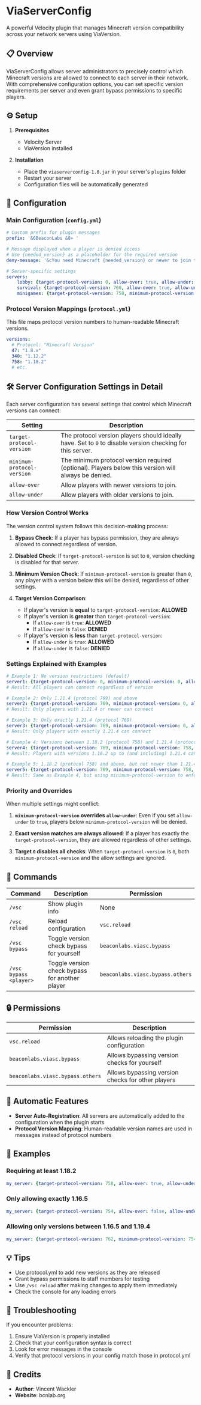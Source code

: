 # ViaServerConfig

A powerful Velocity plugin that manages Minecraft version compatibility across your network servers using ViaVersion.

## 📋 Overview

ViaServerConfig allows server administrators to precisely control which Minecraft versions are allowed to connect to each server in their network. With comprehensive configuration options, you can set specific version requirements per server and even grant bypass permissions to specific players.

## ⚙️ Setup

1. **Prerequisites**
   - Velocity Server
   - ViaVersion installed

2. **Installation**
   - Place the `viaserverconfig-1.0.jar` in your server's `plugins` folder
   - Restart your server
   - Configuration files will be automatically generated

## 🔧 Configuration

### Main Configuration (`config.yml`)

```yaml
# Custom prefix for plugin messages
prefix: '&6BeaconLabs &8» '

# Message displayed when a player is denied access
# Use {needed_version} as a placeholder for the required version
deny-message: '&cYou need Minecraft {needed_version} or newer to join this server!'

# Server-specific settings
servers:
    lobby: {target-protocol-version: 0, allow-over: true, allow-under: true}
    survival: {target-protocol-version: 760, allow-over: true, allow-under: false}
    minigames: {target-protocol-version: 758, minimum-protocol-version: 754, allow-over: true, allow-under: false}
```

### Protocol Version Mappings (`protocol.yml`)

This file maps protocol version numbers to human-readable Minecraft versions.

```yaml
versions:
  # Protocol: "Minecraft Version"
  47: "1.8.x"
  340: "1.12.2"
  758: "1.18.2"
  # etc.
```

## 🛠️ Server Configuration Settings in Detail

Each server configuration has several settings that control which Minecraft versions can connect:

| Setting | Description |
|---------|-------------|
| `target-protocol-version` | The protocol version players should ideally have. Set to `0` to disable version checking for this server. |
| `minimum-protocol-version` | The minimum protocol version required (optional). Players below this version will always be denied. |
| `allow-over` | Allow players with newer versions to join. |
| `allow-under` | Allow players with older versions to join. |

### How Version Control Works

The version control system follows this decision-making process:

1. **Bypass Check**: If a player has bypass permission, they are always allowed to connect regardless of version.

2. **Disabled Check**: If `target-protocol-version` is set to `0`, version checking is disabled for that server.

3. **Minimum Version Check**: If `minimum-protocol-version` is greater than `0`, any player with a version below this will be denied, regardless of other settings.

4. **Target Version Comparison**:
   - If player's version is **equal** to `target-protocol-version`: **ALLOWED**
   - If player's version is **greater** than `target-protocol-version`:
     - If `allow-over` is `true`: **ALLOWED**
     - If `allow-over` is `false`: **DENIED**
   - If player's version is **less** than `target-protocol-version`:
     - If `allow-under` is `true`: **ALLOWED**
     - If `allow-under` is `false`: **DENIED**

### Settings Explained with Examples

```yaml
# Example 1: No version restrictions (default)
server1: {target-protocol-version: 0, minimum-protocol-version: 0, allow-over: true, allow-under: true}
# Result: All players can connect regardless of version

# Example 2: Only 1.21.4 (protocol 769) and above
server2: {target-protocol-version: 769, minimum-protocol-version: 0, allow-over: true, allow-under: false}
# Result: Only players with 1.21.4 or newer can connect

# Example 3: Only exactly 1.21.4 (protocol 769)
server3: {target-protocol-version: 769, minimum-protocol-version: 0, allow-over: false, allow-under: false}
# Result: Only players with exactly 1.21.4 can connect

# Example 4: Versions between 1.18.2 (protocol 758) and 1.21.4 (protocol 769)
server4: {target-protocol-version: 769, minimum-protocol-version: 758, allow-over: false, allow-under: true}
# Result: Players with versions 1.18.2 up to (and including) 1.21.4 can connect

# Example 5: 1.18.2 (protocol 758) and above, but not newer than 1.21.4 (protocol 769)
server5: {target-protocol-version: 769, minimum-protocol-version: 758, allow-over: false, allow-under: true}
# Result: Same as Example 4, but using minimum-protocol-version to enforce the lower bound
```

### Priority and Overrides

When multiple settings might conflict:

1. **`minimum-protocol-version` overrides `allow-under`**: Even if you set `allow-under` to `true`, players below `minimum-protocol-version` will be denied.

2. **Exact version matches are always allowed**: If a player has exactly the `target-protocol-version`, they are allowed regardless of other settings.

3. **Target `0` disables all checks**: When `target-protocol-version` is `0`, both `minimum-protocol-version` and the allow settings are ignored.

## 🔑 Commands

| Command | Description | Permission |
|---------|-------------|------------|
| `/vsc` | Show plugin info | None |
| `/vsc reload` | Reload configuration | `vsc.reload` |
| `/vsc bypass` | Toggle version check bypass for yourself | `beaconlabs.viasc.bypass` |
| `/vsc bypass <player>` | Toggle version check bypass for another player | `beaconlabs.viasc.bypass.others` |

## 🔒 Permissions

| Permission | Description |
|------------|-------------|
| `vsc.reload` | Allows reloading the plugin configuration |
| `beaconlabs.viasc.bypass` | Allows bypassing version checks for yourself |
| `beaconlabs.viasc.bypass.others` | Allows bypassing version checks for other players |

## 🔄 Automatic Features

- **Server Auto-Registration**: All servers are automatically added to the configuration when the plugin starts
- **Protocol Version Mapping**: Human-readable version names are used in messages instead of protocol numbers

## 🌟 Examples

### Requiring at least 1.18.2
```yaml
my_server: {target-protocol-version: 758, allow-over: true, allow-under: false}  # 1.18.2
```

### Only allowing exactly 1.16.5
```yaml
my_server: {target-protocol-version: 754, allow-over: false, allow-under: false}  # 1.16.5
```

### Allowing only versions between 1.16.5 and 1.19.4
```yaml
my_server: {target-protocol-version: 762, minimum-protocol-version: 754, allow-over: false, allow-under: true}  # Min: 1.16.5, Max: 1.19.4
```

## 💡 Tips

- Use protocol.yml to add new versions as they are released
- Grant bypass permissions to staff members for testing
- Use `/vsc reload` after making changes to apply them immediately
- Check the console for any loading errors

## 🐛 Troubleshooting

If you encounter problems:

1. Ensure ViaVersion is properly installed
2. Check that your configuration syntax is correct
3. Look for error messages in the console
4. Verify that protocol versions in your config match those in protocol.yml

## 👏 Credits

- **Author**: Vincent Wackler
- **Website**: bcnlab.org
